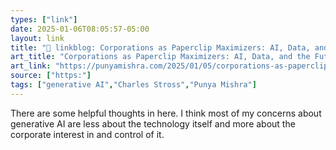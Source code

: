 ```yaml
---
types: ["link"]
date: 2025-01-06T08:05:57-05:00
layout: link
title: "🔗 linkblog: Corporations as Paperclip Maximizers: AI, Data, and the Future of Learning | Punya Mishra's Web'"
art_title: "Corporations as Paperclip Maximizers: AI, Data, and the Future of Learning | Punya Mishra's Web"
art_link: "https://punyamishra.com/2025/01/05/corporations-as-paperclip-maximizers-ai-data-and-the-future-of-learning/?utm_source=rss&utm_medium=rss&utm_campaign=corporations-as-paperclip-maximizers-ai-data-and-the-future-of-learning"
source: ["https:"]
tags: ["generative AI","Charles Stross","Punya Mishra"]
---
```

There are some helpful thoughts in here. I think most of my concerns about generative AI are less about the technology itself and more about the corporate interest in and control of it. 
